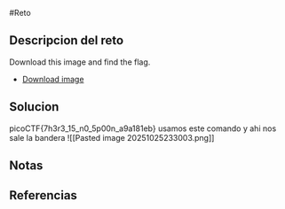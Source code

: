 #Reto 
## Descripcion del reto
Download this image and find the flag.

- [Download image](https://artifacts.picoctf.net/c/217/pico.flag.png)
## Solucion
picoCTF{7h3r3_15_n0_5p00n_a9a181eb}
usamos este comando y ahi nos sale la bandera
![[Pasted image 20251025233003.png]]
## Notas

## Referencias
